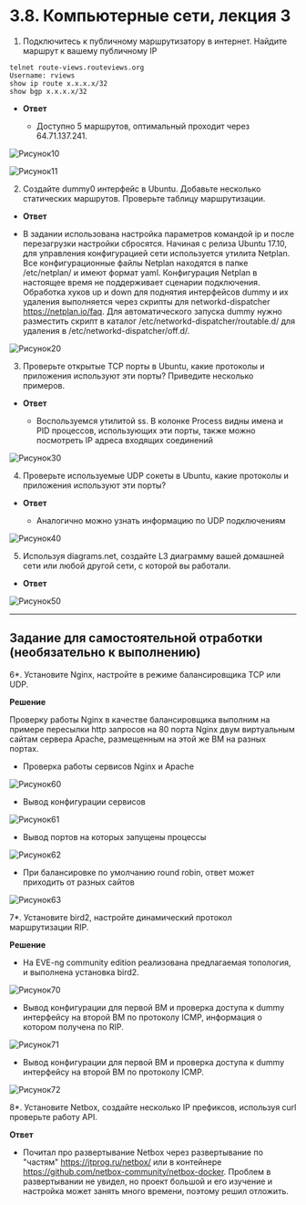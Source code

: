 # 3.8. Компьютерные сети, лекция 3

1. Подключитесь к публичному маршрутизатору в интернет. Найдите маршрут к вашему публичному IP
```
telnet route-views.routeviews.org
Username: rviews
show ip route x.x.x.x/32
show bgp x.x.x.x/32
```

- **Ответ**

  - Доступно 5 маршрутов, оптимальный проходит через 64.71.137.241.

![Рисунок10](img/10.png)

![Рисунок11](img/11.png)

2. Создайте dummy0 интерфейс в Ubuntu. Добавьте несколько статических маршрутов. Проверьте таблицу маршрутизации.

- **Ответ**

 - В задании использована настройка параметров командой ip и после перезагрузки настройки сбросятся. Начиная с релиза Ubuntu 17.10, для управления конфигурацией сети используется утилита Netplan. Все конфигурационные файлы Netplan находятся в папке /etc/netplan/ и имеют формат yaml. Конфигурация Netplan в настоящее время не поддерживает сценарии подключения. Обработка хуков up и down для поднятия интерфейсов dummy и их удаления выполняется через скрипты для networkd-dispatcher https://netplan.io/faq. Для автоматического запуска dummy нужно разместить скрипт в каталог /etc/networkd-dispatcher/routable.d/ для удаления в /etc/networkd-dispatcher/off.d/.

![Рисунок20](img/20.png)

3. Проверьте открытые TCP порты в Ubuntu, какие протоколы и приложения используют эти порты? Приведите несколько примеров.

- **Ответ**

  - Воспользуемся утилитой ss. В колонке Process видны имена и PID процессов, использующих эти порты, также можно посмотреть IP адреса входящих соединений

![Рисунок30](img/30.png)

4. Проверьте используемые UDP сокеты в Ubuntu, какие протоколы и приложения используют эти порты?

- **Ответ**

  - Аналогично можно узнать информацию по UDP подключениям

![Рисунок40](img/40.png)

5. Используя diagrams.net, создайте L3 диаграмму вашей домашней сети или любой другой сети, с которой вы работали. 

- **Ответ**

![Рисунок50](img/50.png)

 ---
## Задание для самостоятельной отработки (необязательно к выполнению)

6*. Установите Nginx, настройте в режиме балансировщика TCP или UDP.

**Решение**

Проверку работы Nginx в качестве балансировщика выполним на примере пересылки http запросов на 80 порта Nginx двум виртуальным сайтам сервера Apache, размещенным на этой же ВМ на разных портах.

  - Проверка работы сервисов Nginx и Apache

![Рисунок60](img/60.png)
   
  - Вывод конфигурации сервисов

![Рисунок61](img/61.png)
  
  - Вывод портов на которых запущены процессы

![Рисунок62](img/62.png)

  - При балансировке по умолчанию round robin, ответ может приходить от разных сайтов

![Рисунок63](img/63.png)

7*. Установите bird2, настройте динамический протокол маршрутизации RIP.

**Решение**

  - На EVE-ng community edition реализована предлагаемая топология, и выполнена установка bird2.

![Рисунок70](img/70.png)

  - Вывод конфигурации для первой ВМ и проверка доступа к dummy интерфейсу на второй ВМ по протоколу ICMP, информация о котором получена по RIP. 

![Рисунок71](img/71.png)

  - Вывод конфигурации для первой ВМ и проверка доступа к dummy интерфейсу на второй ВМ по протоколу ICMP.

![Рисунок72](img/72.png)

8*. Установите Netbox, создайте несколько IP префиксов, используя curl проверьте работу API.

**Ответ**

 - Почитал про развертывание Netbox через развертывание по "частям" https://jtprog.ru/netbox/ или в контейнере https://github.com/netbox-community/netbox-docker. Проблем в развертывании не увидел, но проект большой и его изучение и настройка может занять много времени, поэтому решил отложить.
